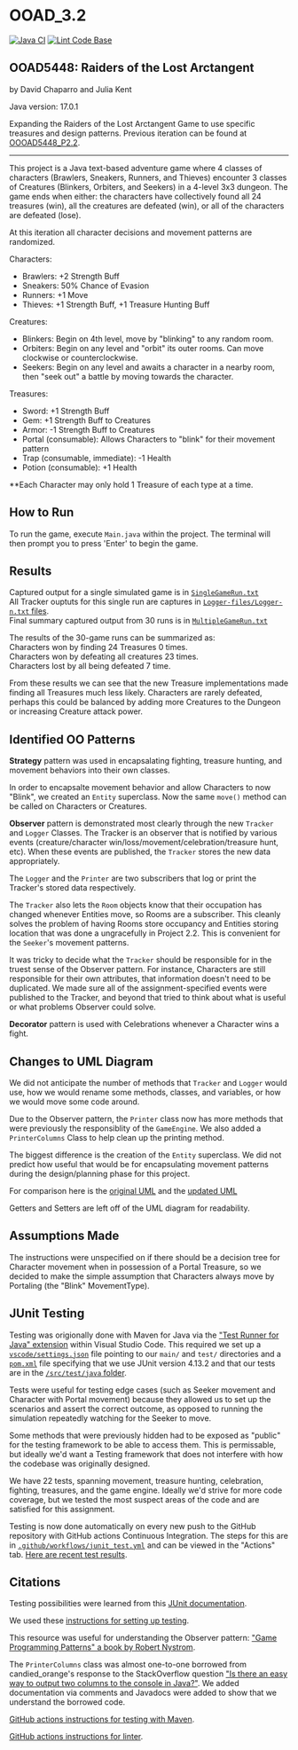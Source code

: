 # OOAD_3.2
[![Java CI](https://github.com/jukent/OOAD_3.2/actions/workflows/junit_tests.yaml/badge.svg)](https://github.com/jukent/OOAD_3.2/actions/workflows/junit_tests.yaml)
[![Lint Code Base](https://github.com/jukent/OOAD_3.2/actions/workflows/super_linter.yaml/badge.svg)](https://github.com/jukent/OOAD_3.2/actions/workflows/super_linter.yaml)

## OOAD5448: Raiders of the Lost Arctangent
by David Chaparro and Julia Kent

Java version: 17.0.1

Expanding the Raiders of the Lost Arctangent Game to use specific treasures and design patterns. Previous iteration can be found at [OOOAD5448_P2.2](https://github.com/jukent/OOAD5448_P2.2).

--------------------------------

This project is a Java text-based adventure game where 4 classes of characters (Brawlers, Sneakers, Runners, and Thieves) encounter 3 classes of Creatures (Blinkers, Orbiters, and Seekers) in a 4-level 3x3 dungeon. The game ends when either: the characters have collectively found all 24 treasures (win), all the creatures are defeated (win), or all of the characters are defeated (lose). 

At this iteration all character decisions and movement patterns are randomized.

Characters:
- Brawlers: +2 Strength Buff
- Sneakers: 50% Chance of Evasion
- Runners: +1 Move
- Thieves: +1 Strength Buff,  +1 Treasure Hunting Buff

Creatures:
- Blinkers: Begin on 4th level, move by "blinking" to any random room.
- Orbiters: Begin on any level and "orbit" its outer rooms. Can move clockwise or counterclockwise.
- Seekers: Begin on any level and awaits a character in a nearby room, then "seek out" a battle by moving towards the character.

Treasures:
- Sword: +1 Strength Buff
- Gem: +1 Strength Buff to Creatures
- Armor: -1 Strength Buff to Creatures
- Portal (consumable): Allows Characters to "blink" for their movement pattern
- Trap (consumable, immediate):  -1 Health
- Potion (consumable): +1 Health

**Each Character may only hold 1 Treasure of each type at a time.


## How to Run

To run the game, execute `Main.java` within the project. The terminal will then prompt you to press 'Enter' to begin the game.

## Results

Captured output for a single simulated game is in [`SingleGameRun.txt`](https://github.com/jukent/OOAD_3.2/blob/main/SingleGameRun.txt) <br/>
All Tracker ouptuts for this single run are captures in [`Logger-files/Logger-n.txt` files](https://github.com/jukent/OOAD_3.2/tree/main/Logger-files). <br/>
Final summary captured output from 30 runs is in [`MultipleGameRun.txt`](https://github.com/jukent/OOAD_3.2/blob/main/MultipleGameRun.txt) <br/>

The results of the 30-game runs can be summarized as: <br/>
Characters won by finding 24 Treasures 0 times. <br/>
Characters won by defeating all creatures 23 times. <br/>
Characters lost by all being defeated 7 time. <br/>

From these results we can see that the new Treasure implementations made finding all Treasures much less likely. Characters are rarely defeated, perhaps this could be balanced by adding more Creatures to the Dungeon or increasing Creature attack power.

## Identified OO Patterns

**Strategy** pattern was used in encapsalating fighting, treasure hunting, and movement behaviors into their own classes.

In order to encapsalte movement behavior and allow Characters to now "Blink", we created an `Entity` superclass. Now the same `move()` method can be called on Characters or Creatures.

**Observer** pattern is demonstrated most clearly through the new `Tracker` and `Logger` Classes. The Tracker is an observer that is notified by various events (creature/character win/loss/movement/celebration/treasure hunt, etc). When these events are published, the `Tracker` stores the new data appropriately. 

The `Logger` and the `Printer` are two subscribers that log or print the Tracker's stored data respectively.

The `Tracker` also lets the `Room` objects know that their occupation has changed whenever Entities move, so Rooms are a subscriber. This cleanly solves the problem of having Rooms store occupancy and Entities storing location that was done a ungracefully in Project 2.2. This is convenient for the `Seeker`'s movement patterns.

It was tricky to decide what the `Tracker` should be responsible for in the truest sense of the Observer pattern. For instance, Characters are still responsible for their own attributes, that information doesn't need to be duplicated. We made sure all of the assignment-specified events were published to the Tracker, and beyond that tried to think about what is useful or what problems Observer could solve.

**Decorator** pattern is used with Celebrations whenever a Character wins a fight.


## Changes to UML Diagram

We did not anticipate the number of methods that `Tracker` and `Logger` would use, how we would rename some methods, classes, and variables, or how we would move some code around. 

Due to the Observer pattern, the `Printer` class now has more methods that were previously the responsiblity of the `GameEngine`. We also added a `PrinterColumns` Class to help clean up the printing method. 

The biggest difference is the creation of the `Entity` superclass. We did not predict how useful that would be for encapsulating movement patterns during the design/planning phase for this project.

For comparison here is the [original UML](https://github.com/jukent/OOAD_3.2/blob/main/ClassDiagram_3.1.png) and the [updated UML](https://github.com/jukent/OOAD_3.2/blob/main/ClassDiagram_3.2UPDATED.png)

Getters and Setters are left off of the UML diagram for readability.

## Assumptions Made

The instructions were unspecified on if there should be a decision tree for Character movement when in possession of a Portal Treasure, so we decided to make the simple assumption that Characters always move by Portaling (the "Blink" MovementType).

## JUnit Testing

Testing was origionally done with Maven for Java via the ["Test Runner for Java" extension](https://marketplace.visualstudio.com/items?itemName=vscjava.vscode-java-test) within Visual Studio Code. This required we set up a [`vscode/settings.json`](https://github.com/jukent/OOAD_3.2/blob/main/.vscode/settings.json) file pointing to our `main/` and `test/` directories and a [`pom.xml`](https://github.com/jukent/OOAD_3.2/blob/main/pom.xml) file specifying that we use JUnit version 4.13.2 and that our tests are in the [`/src/test/java` folder](https://github.com/jukent/OOAD_3.2/tree/main/src/test/java).

Tests were useful for testing edge cases (such as Seeker movement and Character with Portal movement) because they allowed us to set up the scenarios and assert the correct outcome, as opposed to running the simulation repeatedly watching for the Seeker to move.

Some methods that were previously hidden had to be exposed as "public" for the testing framework to be able to access them. This is permissable, but ideally we'd want a Testing framework that does not interfere with how the codebase was originally designed.

We have 22 tests, spanning movement, treasure hunting, celebration, fighting, treasures, and the game engine. Ideally we'd strive for more code coverage, but we tested the most suspect areas of the code and are satisfied for this assignment.

Testing is now done automatically on every new push to the GitHub repository with GitHub actions Continuous Integration. The steps for this are in [`.github/workflows/junit_test.yml`](https://github.com/jukent/OOAD_3.2/blob/main/.github/workflows/junit_tests.yaml) and can be viewed in the "Actions" tab. [Here are recent test results](https://github.com/jukent/OOAD_3.2/actions/runs/3182673557/jobs/5188932278).

## Citations

Testing possibilities were learned from this [JUnit documentation](https://junit.sourceforge.net/javadoc/org/junit/Assert.html).

We used these [instructions for setting up testing](https://code.visualstudio.com/docs/java/java-testing).

This resource was useful for understanding the Observer pattern: ["Game Programming Patterns" a book by Robert Nystrom](http://gameprogrammingpatterns.com/observer.html).

The `PrinterColumns` class was almost one-to-one borrowed from candied_orange's response to the StackOverflow question ["Is there an easy way to output two columns to the console in Java?"](https://stackoverflow.com/questions/699878/is-there-an-easy-way-to-output-two-columns-to-the-console-in-java). 
We added documentation via comments and Javadocs were added to show that we understand the borrowed code.

[GitHub actions instructions for testing with Maven](https://docs.github.com/en/actions/automating-builds-and-tests/building-and-testing-java-with-maven).

[GitHub actions instructions for linter](https://github.com/github/super-linter).
